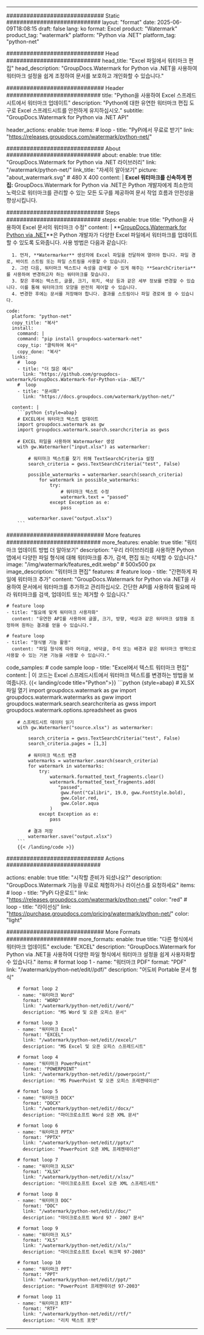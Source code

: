 
---
############################# Static ############################
layout: "format"
date:  2025-06-09T18:08:15
draft: false
lang: ko
format: Excel
product: "Watermark"
product_tag: "watermark"
platform: "Python via .NET"
platform_tag: "python-net"

############################# Head ############################
head_title: "Excel 파일에서 워터마크 편집"
head_description: "GroupDocs.Watermark for Python via .NET을 사용하여 워터마크 설정을 쉽게 조정하여 문서를 보호하고 개인화할 수 있습니다."

############################# Header ############################
title: "Python을 사용하여 Excel 스프레드시트에서 워터마크 업데이트" 
description: "Python에 대한 유연한 워터마크 편집 도구로 Excel 스프레드시트를 안전하게 유지하십시오."
subtitle: "GroupDocs.Watermark for Python via .NET API" 

header_actions:
  enable: true
  items:
    #  loop
    - title: "PyPi에서 무료로 받기"
      link: "https://releases.groupdocs.com/watermark/python-net/"
      
############################# About ############################
about:
    enable: true
    title: "GroupDocs.Watermark for Python via .NET 라이브러리"
    link: "/watermark/python-net/"
    link_title: "자세히 알아보기"
    picture: "about_watermark.svg" # 480 X 400
    content: |
       **Excel 워터마크를 신속하게 편집:** GroupDocs.Watermark for Python via .NET은 Python 개발자에게 최소한의 노력으로 워터마크를 관리할 수 있는 모든 도구를 제공하여 문서 작업 흐름과 안전성을 향상시킵니다.

############################# Steps ############################
steps:
    enable: true
    title: "Python을 사용하여 Excel 문서의 워터마크 수정"
    content: |
      **[GroupDocs.Watermark for Python via .NET](https://products.groupdocs.com/watermark/python-net/)**은 Python 개발자가 다양한 Excel 파일에서 워터마크를 업데이트할 수 있도록 도와줍니다. 사용 방법은 다음과 같습니다:
      
      1. 먼저, **Watermarker** 생성자에 Excel 파일을 전달하여 열어야 합니다. 파일 경로, 바이트 스트림 또는 파일 스트림을 사용할 수 있습니다.
      2. 그런 다음, 워터마크 텍스트나 속성을 검색할 수 있게 해주는 **SearchCriteria**를 사용하여 변경하고자 하는 워터마크를 찾습니다.
      3. 찾은 후에는 텍스트, 글꼴, 크기, 위치, 색상 등과 같은 세부 정보를 변경할 수 있습니다. 이를 통해 워터마크의 모양을 완전히 제어할 수 있습니다.
      4. 변경한 후에는 문서를 저장해야 합니다. 결과를 스트림이나 파일 경로에 쓸 수 있습니다.
   
    code:
      platform: "python-net"
      copy_title: "복사"
      install:
        command: |
        command: "pip install groupdocs-watermark-net"
        copy_tip: "클릭하여 복사"
        copy_done: "복사"
      links:
        #  loop
        - title: "더 많은 예시"
          link: "https://github.com/groupdocs-watermark/GroupDocs.Watermark-for-Python-via-.NET/"
        #  loop
        - title: "문서화"
          link: "https://docs.groupdocs.com/watermark/python-net/"
          
      content: |
        ```python {style=abap}
        # EXCEL에서 워터마크 텍스트 업데이트
        import groupdocs.watermark as gw
        import groupdocs.watermark.search.searchcriteria as gwss

        # EXCEL 파일을 사용하여 Watermarker 생성
        with gw.Watermarker("input.xlsx") as watermarker:

            # 워터마크 텍스트를 찾기 위해 TextSearchCriteria 설정
            search_criteria = gwss.TextSearchCriteria("test", False)

            possible_watermarks = watermarker.search(search_criteria)
                for watermark in possible_watermarks:
                    try:
                        # 워터마크 텍스트 수정
                        watermark.text = "passed"
                    except Exception as e:
                        pass
            
            watermarker.save("output.xlsx")
        ```            

############################# More features ############################
more_features:
  enable: true
  title: "워터마크 업데이트 방법 더 알아보기"
  description: "우리 라이브러리를 사용하면 Python 앱에서 다양한 파일 형식에 대해 워터마크를 추가, 검색, 편집 또는 삭제할 수 있습니다."
  image: "/img/watermark/features_edit.webp" # 500x500 px
  image_description: "워터마크 편집"
  features:
    # feature loop
    - title: "간편하게 파일에 워터마크 추가"
      content: "GroupDocs.Watermark for Python via .NET을 사용하여 문서에서 워터마크를 추가하고 관리하십시오. 간단한 API를 사용하여 필요에 따라 워터마크를 검색, 업데이트 또는 제거할 수 있습니다."

    # feature loop
    - title: "필요에 맞게 워터마크 사용자화"
      content: "유연한 API를 사용하여 글꼴, 크기, 방향, 색상과 같은 워터마크 설정을 조정하여 원하는 결과를 얻을 수 있습니다."

    # feature loop
    - title: "형식별 기능 활용"
      content: "파일 형식에 따라 머리글, 바닥글, 주석 또는 배경과 같은 워터마크 영역으로 사용할 수 있는 기본 기능을 사용할 수 있습니다."
      
  code_samples:
    # code sample loop
    - title: "Excel에서 텍스트 워터마크 편집"
      content: |
        이 코드는 Excel 스프레드시트에서 워터마크 텍스트를 변경하는 방법을 보여줍니다.
        {{< landing/code title="Python">}}
        ```python {style=abap}
        # XLSX 파일 열기
        import groupdocs.watermark as gw
        import groupdocs.watermark.watermarks as gww
        import groupdocs.watermark.search.searchcriteria as gwss
        import groupdocs.watermark.options.spreadsheet as gwos

        # 스프레드시트 데이터 읽기
        with gw.Watermarker("source.xlsx") as watermarker:

            search_criteria = gwss.TextSearchCriteria("test", False)
            search_criteria.pages = [1,3]

            # 워터마크 텍스트 변경
            watermarks = watermarker.search(search_criteria)
            for watermark in watermarks:
                try:
                    watermark.formatted_text_fragments.clear()
                    watermark.formatted_text_fragments.add(
                       "passed", 
                        gww.Font("Calibri", 19.0, gww.FontStyle.bold), 
                        gww.Color.red, 
                        gww.Color.aqua
                    )
                except Exception as e:
                    pass
        
            # 결과 저장
            watermarker.save("output.xlsx")
        ```
        {{< /landing/code >}}


############################# Actions ############################

actions:
  enable: true
  title: "시작할 준비가 되셨나요?"
  description: "GroupDocs.Watermark 기능을 무료로 체험하거나 라이선스를 요청하세요"
  items:
    #  loop
    - title: "PyPi 다운로드"
      link: "https://releases.groupdocs.com/watermark/python-net/"
      color: "red"
        #  loop
    - title: "라이선싱"
      link: "https://purchase.groupdocs.com/pricing/watermark/python-net/"
      color: "light"


############################# More Formats #####################
more_formats:
    enable: true
    title: "다른 형식에서 워터마크 업데이트"
    exclude: "EXCEL"
    description: "GroupDocs.Watermark for Python via .NET을 사용하여 다양한 파일 형식에서 워터마크 설정을 쉽게 사용자화할 수 있습니다."
    items: 
        # format loop 1
        - name: "워터마크 PDF"
          format: "PDF"
          link: "/watermark/python-net/edit//pdf/"
          description: "어도비 Portable 문서 형식"

        # format loop 2
        - name: "워터마크 Word"
          format: "WORD"
          link: "/watermark/python-net/edit//word/"
          description: "MS Word 및 오픈 오피스 문서"
          
        # format loop 3
        - name: "워터마크 Excel"
          format: "EXCEL"
          link: "/watermark/python-net/edit//excel/"
          description: "MS Excel 및 오픈 오피스 스프레드시트"

        # format loop 4
        - name: "워터마크 PowerPoint"
          format: "POWERPOINT"
          link: "/watermark/python-net/edit//powerpoint/"
          description: "MS PowerPoint 및 오픈 오피스 프레젠테이션"

        # format loop 5
        - name: "워터마크 DOCX"
          format: "DOCX"
          link: "/watermark/python-net/edit//docx/"
          description: "마이크로소프트 Word 오픈 XML 문서"
          
        # format loop 6
        - name: "워터마크 PPTX"
          format: "PPTX"
          link: "/watermark/python-net/edit//pptx/"
          description: "PowerPoint 오픈 XML 프레젠테이션"
          
        # format loop 7
        - name: "워터마크 XLSX"
          format: "XLSX"
          link: "/watermark/python-net/edit//xlsx/"
          description: "마이크로소프트 Excel 오픈 XML 스프레드시트"

        # format loop 8
        - name: "워터마크 DOC"
          format: "DOC"
          link: "/watermark/python-net/edit//doc/"
          description: "마이크로소프트 Word 97 - 2007 문서"

        # format loop 9
        - name: "워터마크 XLS"
          format: "XLS"
          link: "/watermark/python-net/edit//xls/"
          description: "마이크로소프트 Excel 워크북 97-2003"

        # format loop 10
        - name: "워터마크 PPT"
          format: "PPT"
          link: "/watermark/python-net/edit//ppt/"
          description: "PowerPoint 프레젠테이션 97-2003"

        # format loop 11
        - name: "워터마크 RTF"
          format: "RTF"
          link: "/watermark/python-net/edit//rtf/"
          description: "리치 텍스트 포맷"

---